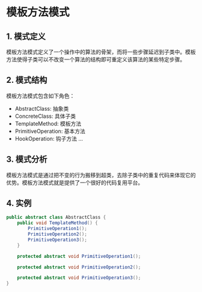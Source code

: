 模板方法模式
===

## 1. 模式定义
模板方法模式定义了一个操作中的算法的骨架，而将一些步骤延迟到子类中。模板方法使得子类可以不改变一个算法的结构即可重定义该算法的某些特定步骤。

## 2. 模式结构
模板方法模式包含如下角色：
- AbstractClass: 抽象类
- ConcreteClass: 具体子类
- TemplateMethod: 模板方法
- PrimitiveOperation: 基本方法
- HookOperation: 钩子方法
...

## 3. 模式分析
模板方法模式是通过把不变的行为搬移到超类，去除子类中的重复代码来体现它的优势。模板方法模式就是提供了一个很好的代码复用平台。

## 4. 实例
```java
public abstract class AbstractClass {
    public void TemplateMethod() {
        PrimitiveOperation1();
        PrimitiveOperation2();
        PrimitiveOperation3();
    }

    protected abstract void PrimitiveOperation1();

    protected abstract void PrimitiveOperation2();

    protected abstract void PrimitiveOperation3();
}
```

```java